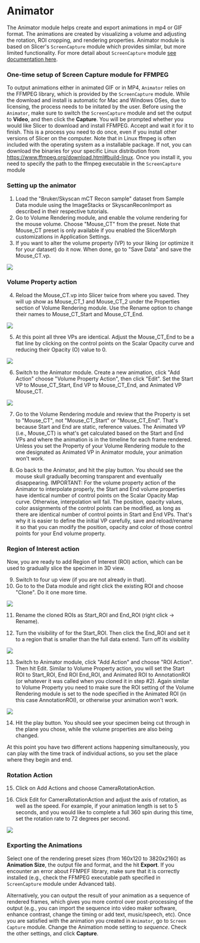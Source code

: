 # Animator

The Animator module helps create and export animations in mp4 or GIF format. The animations are created by visualizing a volume and adjusting the rotation, ROI cropping, and rendering properties. Animator module is based on Slicer's `ScreenCapture` module which provides similar, but more limited functionality. For more detail about `ScreenCapture` module [see documentation here](https://www.slicer.org/wiki/Documentation/Nightly/Modules/ScreenCapture).

### One-time setup of Screen Capture module for FFMPEG
To output animations either in animated GIF or in MP4, `Animator` relies on the FFMPEG library, which is provided by the `ScreenCapture` module. While the download and install is automatic for Mac and Windows OSes,  due to licensing, the process needs to be initated by the user. Before using the `Animator`, make sure to switch the `ScreenCapture` module and set the output to **Video**, and then click the **Capture**. You will be prompted whether you would like Slicer to download and install FFMPEG. Accept and wait it for it to finish. This is a process you need to do once, even if you install other versions of Slicer on the computer. Note that in Linux ffmpeg is often included with the operating system as a installable package. If not, you can download the binaries for your specific Linux distribution from https://www.ffmpeg.org/download.html#build-linux. Once you install it, you need to specify the path to the ffmpeg executable in the `ScreenCapture` module 

### Setting up the animator
1. Load the "Bruker/Skyscan mCT Recon sample" dataset from Sample Data module using the ImageStacks or SkyscanReconImport as described in their respective tutorials.
2. Go to Volume Rendering module, and enable the volume rendering for the mouse volume. Choose  "Mouse_CT" from the preset. Note that Mouse_CT preset is only available if you enabled the SlicerMorph customizations in Application Settings.
3. If you want to alter the volume property (VP) to your liking (or optimize it for your dataset) do it now. When done, go to "Save Data" and save the Mouse_CT.vp. 

<img src="./VR1.png">

### Volume Property action

4. Reload the Mouse_CT.vp into Slicer twice from where you saved. They will up show as Mouse_CT_1 and Mouse_CT_2 under the Properties section of Volume Rendering module. Use the Rename option to change their names to Mouse_CT_Start and Mouse_CT_End. 

<img src="./VR2.png">

5. At this point all three VPs are identical. Adjust the Mouse_CT_End to be a flat line by clicking on the control points on the Scalar Opacity curve and reducing their Opacity (O) value to 0.

<img src="./VR3.png">

6. Switch to the Animator module. Create a new animation, click "Add Action" choose "Volume Property Action", then click "Edit". Set the Start VP to Mouse_CT_Start, End VP to Mouse_CT_End, and Animated VP Mouse_CT. 

<img src="./Animator1.png">


7. Go to the Volume Rendering module and review that the Property is set to "Mouse_CT", not "Mouse_CT_Start" or "Mouse_CT_End".  That's because Start and End are static, reference values. The Animated VP (i.e., Mouse_CT) is what's get calculated based on the Start and End VPs and where the animation is in the timeline for each frame rendered. Unless you set the Property of your Volume Rendering module to the one designated as Animated VP in Animator module, your animation won't work. 

8. Go back to the Animator, and hit the play button. You should see the mouse skull gradually becoming transparent and eventually disappearing. 
IMPORTANT: For the volume property action of the Animator to interpolate properly, the Start and End volume properties have identical number of control points on the Scalar Opacity Map curve. Otherwise, interpolation will fail. The position, opacity values, color assignments of the control points can be modified, as long as there are identical number of control points in Start and End VPs. That's why it is easier to define the initial VP carefully, save and reload/rename it so that you can modify the position, opacity and color of those control points for your End volume property.

### Region of Interest action
Now, you are ready to add Region of Interest (ROI) action, which can be used to gradually slice the specimen in 3D view.

9. Switch to four up view (if you are not already in that). 
10. Go to to the Data module and right click the existing ROI and choose "Clone". Do it one more time. 

<img src="./ROI_Clone.png">

11. Rename the cloned ROIs as Start_ROI and End_ROI (right click -> Rename). 

12. Turn the visibility of for the Start_ROI. Then click the End_ROI and set it to a region that is smaller than the full data extend. Turn off its visibility

<img src="./ROI_End.png">

13. Switch to Animator module, click "Add Action" and choose "ROI Action". Then hit Edit. Similar to Volume Property action, you will set the Start ROI to Start_ROI, End ROI End_ROI, and Animated ROI to AnnotationROI (or whatever it was called when you cloned it in step #2). Again similar to Volume Property you need to make sure the ROI setting of the Volume Rendering module is set to the node specified in the Animated ROI (in this case AnnotationROI), or otherwise your animation won't work.

<img src="./ROI_Action.png">

14. Hit the play button. You should see your specimen being cut through in the plane you chose, while the volume properties are also being changed. 

At this point you have two different actions happening simultaneously, you can play with the time track of individual actions, so you set the place where they begin and end.  

### Rotation Action

15. Click on Add Actions and choose CameraRotationAction. 

16. Click Edit for CameraRotationAction and adjust the axis of rotation, as well as the speed. For example, if your animation length is set to 5 seconds, and you would like to complete a full 360 spin during this time, set the rotation rate to 72 degrees per second. 
<img src="Rotations.png">

### Exporting the Animations
Select one of the rendering preset sizes (from 160x120 to 3820x2160) as **Animation Size**, the output file and format, and the hit **Export**. If you encounter an error about FFMPEF library, make sure that it is correctly installed (e.g., check the FFMPEG executable path specified in `ScreenCapture` module under Advanced tab).

Alternatively, you can output the result of your animation as a sequence of rendered frames, which gives you more control over post-processing of the output (e.g., you can import the sequence into video maker software, enhance contrast, change the timing or add text, music/speech, etc). Once you are satisfied with the animation you created in `Animator`, go to `Screen Capture` module. Change the Animation mode setting to _sequence_. Check the other settings, and click **Capture**.
 
